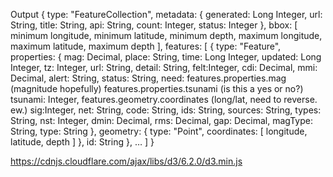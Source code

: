 

Output
{
  type: "FeatureCollection",
  metadata: {
    generated: Long Integer,
    url: String,
    title: String,
    api: String,
    count: Integer,
    status: Integer
  },
  bbox: [
    minimum longitude,
    minimum latitude,
    minimum depth,
    maximum longitude,
    maximum latitude,
    maximum depth
  ],
  features: [
    {
      type: "Feature",
      properties: {
        mag: Decimal,
        place: String,
        time: Long Integer,
        updated: Long Integer,
        tz: Integer,
        url: String,
        detail: String,
        felt:Integer,
        cdi: Decimal,
        mmi: Decimal,
        alert: String,
        status: String,                 need: features.properties.mag (magnitude hopefully)
                                              features.properties.tsunami (is this a yes or no?)
        tsunami: Integer,                     features.geometry.coordinates (long/lat, need to reverse. ew.)
        sig:Integer,
        net: String,
        code: String,
        ids: String,
        sources: String,
        types: String,
        nst: Integer,
        dmin: Decimal,
        rms: Decimal,
        gap: Decimal,
        magType: String,
        type: String
      }, 
      geometry: {
        type: "Point",
        coordinates: [
          longitude,
          latitude,
          depth
        ]
      },
      id: String
    },
    …
  ]
}

https://cdnjs.cloudflare.com/ajax/libs/d3/6.2.0/d3.min.js



